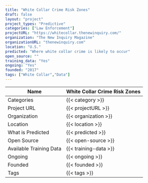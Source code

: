 ```yaml
---
title: "White Collar Crime Risk Zones"
draft: false
layout: "project"
project_types: "Predictive"
categories: ["Law Enforcement"]
projectURL: "https://whitecollar.thenewinquiry.com/"
organization: "The New Inquiry Magazine"
organizationURL: "thenewinquiry.com"
location: "U.S."
predicted: "Where white collar crime is likely to occur"
open_source: ""
training_data: "Yes"
ongoing: "Yes"
founded: "2017"
tags: ["White Collar","Data"]
---
```



Name                    |  White Collar Crime Risk Zones    
------------------------|----
Categories              | {{< category >}} 
Project URL             | {{< projectURL >}} 
Organization            | {{< organization >}} 
Location                | {{< location >}} 
What is Predicted       | {{< predicted >}} 
Open Source             | {{< open-source >}} 
Available Training Data | {{< training-data >}}
Ongoing                 | {{< ongoing >}} 
Founded                 | {{< founded >}} 
Tags                    | {{< tags >}} 

